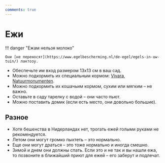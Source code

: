 ```yaml
---
comments: true
---
```


# Ежи

!!! danger "Ежам нельзя молоко"

    Они [не переносят](https://www.egelbescherming.nl/de-egel/egels-in-uw-tuin/) лактозу.

- Обеспечьте им вход размером 13х13 см в ваш сад.
- Можно подкормить их специальным кормом: [Vivara](https://www.vivara.nl/premium-egelvoer), [Natuurmonumenten](https://www.natuurmonumentenshop.nl/egelvoer-750-gram).
- Можно подкормить их кошачьим кормом, сухим или мягким – не важно.
- Оставьте в саду тарелку с водой – они часто пьют.
- Можно поставить домик (если есть место, они довольно большие).

## Разное

- Хотя бешенства в Нидерландах нет, трогать ежей голыми руками не рекомендуется.
- Летом они могут громко пыхтеть – это нормально.
- Еще они могут драться – это тоже нормально и иногда смешно.
- Зимой и днем они должны спать. Если это и не так и вы нашли ежа, то позвоните в ближайший приют для ежей – его заберут и подлечат.
